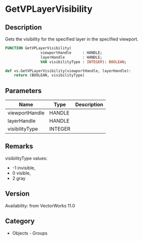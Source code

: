 # GetVPLayerVisibility

## Description
Gets the visibility for the specified layer in the specified viewport.

```pascal
FUNCTION GetVPLayerVisibility(
				viewportHandle     : HANDLE;
				layerHandle        : HANDLE;
				VAR visibilityType : INTEGER): BOOLEAN;
```

```python
def vs.GetVPLayerVisibility(viewportHandle, layerHandle):
    return (BOOLEAN, visibilityType)
```

## Parameters
|Name|Type|Description|
|---|---|---|
|viewportHandle|HANDLE|   |
|layerHandle|HANDLE|   |
|visibilityType|INTEGER|   |

## Remarks
visibilityType values: 
* -1 invisible, 
* 0 visible, 
* 2 gray

## Version
Availability: from VectorWorks 11.0

## Category
* Objects - Groups

